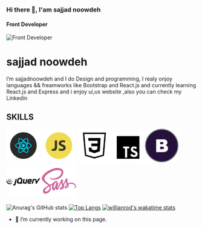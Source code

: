 ### Hi there 👋, I'am sajjad noowdeh
#### Front Developer
![Front Developer](https://64.media.tumblr.com/2d0af9c90d1b1107313cc20bda01548a/tumblr_outwxnanpp1u79o2lo1_1280.gifv)


# sajjad noowdeh
I’m sajjadnoowdeh and I do  Design and programming, I realy onjoy languages && freamworks like Bootstrap and React.js and currently learning React.js and Express and i enjoy ui,ux website ,also you can check my Linkedin 

## SKILLS
<img width="90" src="react.png"> <img width="90" src="js.png">  <img width="90"  src="css.png"> <img width="80"  src="typescript.png"> <img width="90"  src="bootstrap.jpg"> <img width="90"  src="jq.png"> <img width="90"  src="sass.png">



![Anurag's GitHub stats](https://github-readme-stats.vercel.app/api?username=sajjadnoowdeh&show_icons=true&theme=radical) [![Top Langs](https://github-readme-stats.vercel.app/api/top-langs/?username=sajjadnoowdeh&&show_icons=true&theme=radical)](https://github.com/anuraghazra/github-readme-stats)
[![willianrod's wakatime stats](https://github-readme-stats.vercel.app/api/wakatime?username=sajjadnoowdeh&show_icons=true&theme=radical)](https://github.com/anuraghazra/github-readme-stats)


- 🔭 I’m currently working on this page. 



